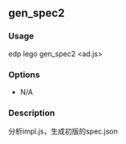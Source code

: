 gen_spec2
---------

### Usage

edp lego gen_spec2 <ad.js>

### Options

+ N/A


### Description

分析impl.js，生成初版的spec.json

